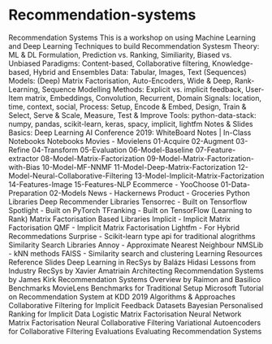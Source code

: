 # Recommendation-systems
Recommendation Systems This is a workshop on using Machine Learning and Deep Learning Techniques to build Recommendation Systesm  Theory: ML &amp; DL Formulation, Prediction vs. Ranking, Similiarity, Biased vs. Unbiased Paradigms: Content-based, Collaborative filtering, Knowledge-based, Hybrid and Ensembles Data: Tabular, Images, Text (Sequences) Models: (Deep) Matrix Factorisation, Auto-Encoders, Wide &amp; Deep, Rank-Learning, Sequence Modelling Methods: Explicit vs. implicit feedback, User-Item matrix, Embeddings, Convolution, Recurrent, Domain Signals: location, time, context, social, Process: Setup, Encode &amp; Embed, Design, Train &amp; Select, Serve &amp; Scale, Measure, Test &amp; Improve Tools: python-data-stack: numpy, pandas, scikit-learn, keras, spacy, implicit, lightfm Notes &amp; Slides Basics: Deep Learning AI Conference 2019: WhiteBoard Notes | In-Class Notebooks Notebooks Movies - Movielens  01-Acquire 02-Augment 03-Refine 04-Transform 05-Evaluation 06-Model-Baseline 07-Feature-extractor 08-Model-Matrix-Factorization 09-Model-Matrix-Factorization-with-Bias 10-Model-MF-NNMF 11-Model-Deep-Matrix-Factorization 12-Model-Neural-Collaborative-Filtering 13-Model-Implicit-Matrix-Factorization 14-Features-Image 15-Features-NLP Ecommerce - YooChoose  01-Data-Preparation 02-Models News - Hackernews  Product - Groceries  Python Libraries Deep Recommender Libraries  Tensorrec - Built on Tensorflow Spotlight - Built on PyTorch TFranking - Built on TensorFlow (Learning to Rank) Matrix Factorisation Based Libraries  Implicit - Implicit Matrix Factorisation QMF - Implicit Matrix Factorisation Lightfm - For Hybrid Recommedations Surprise - Scikit-learn type api for traditional alogrithms Similarity Search Libraries  Annoy - Approximate Nearest Neighbour NMSLib - kNN methods FAISS - Similarity search and clustering Learning Resources Reference Slides Deep Learning in RecSys by Balázs Hidasi Lessons from Industry RecSys by Xavier Amatriain Architecting Recommendation Systems by James Kirk Recommendation Systems Overview by Raimon and Basilico Benchmarks MovieLens Benchmarks for Traditional Setup Microsoft Tutorial on Recommendation System at KDD 2019 Algorithms &amp; Approaches Collaborative Filtering for Implicit Feedback Datasets Bayesian Personalised Ranking for Implicit Data Logistic Matrix Factorisation Neural Network Matrix Factorisation Neural Collaborative Filtering Variational Autoencoders for Collaborative Filtering Evaluations Evaluating Recommendation Systems
